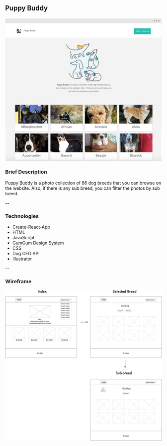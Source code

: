 
## Puppy Buddy

![](puppybuddy_readme.jpg)


### Brief Description

Puppy Buddy is a photo collection of 86 dog breeds that you can browse on the website. Also, if there is any sub breed, you can filter the photos by sub breed.

--

### Technologies

* Create-React-App
* HTML
* JavaScript
* GumGum Design System
* CSS
* Dog CEO API
* Illustrator

--

### Wireframe

![](puppybuddy_wireframe.png)
